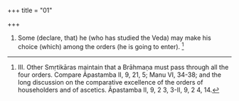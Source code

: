 +++
title = "01"

+++
1. Some (declare, that) he (who has studied the Veda) may make his choice (which) among the orders (he is going to enter). [^1] 


[^1]:  III. Other Smṛtikāras maintain that a Brāhmaṇa must pass through all the four orders. Compare Āpastamba II, 9, 21, 5; Manu VI, 34-38; and the long discussion on the comparative excellence of the orders of householders and of ascetics. Āpastamba II, 9, 2 3, 3-II, 9, 2 4, 14.
